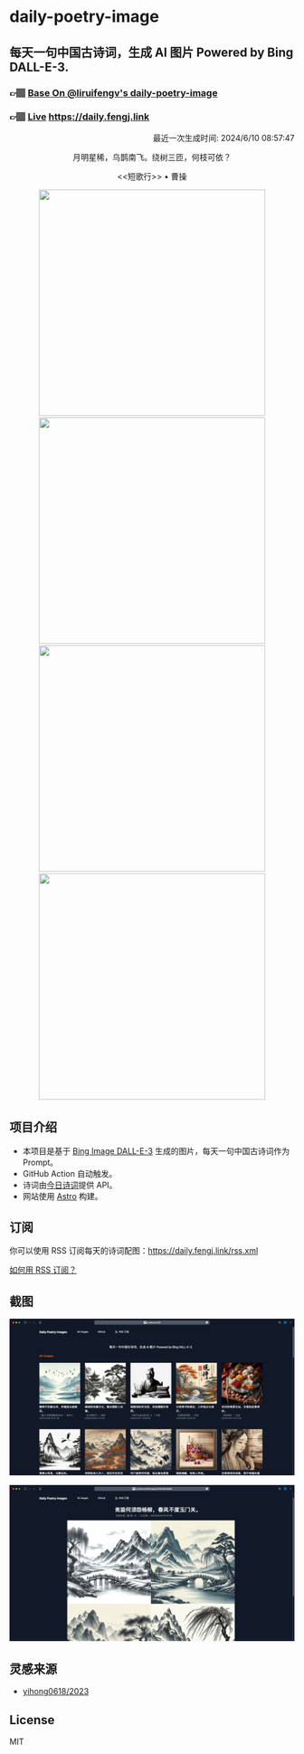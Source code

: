 
# daily-poetry-image

## 每天一句中国古诗词，生成 AI 图片 Powered by Bing DALL-E-3.

### 👉🏽 [Base On @liruifengv's daily-poetry-image](https://github.com/liruifengv/daily-poetry-image)

### 👉🏽 [Live](https://daily.fengj.link) https://daily.fengj.link

<p align="right">
  最近一次生成时间: 2024/6/10 08:57:47
</p>
<p align="center">
月明星稀，乌鹊南飞。绕树三匝，何枝可依？
</p>
<p align="center">
<<短歌行>> • 曹操
</p>
<p align="center">
<img src="https://tse4.mm.bing.net/th/id/OIG2.pjMd7bLgGCD59W75Bdes" height="400" width="400" />
<img src="https://tse2.mm.bing.net/th/id/OIG2.2_4xfwWZl9uDX_Hj0DDL" height="400" width="400" />
<img src="https://tse3.mm.bing.net/th/id/OIG2.H2WcRIeZdBhV4IBLE.z1" height="400" width="400" />
<img src="https://tse4.mm.bing.net/th/id/OIG2.lJs4VGrijOuQuPnt5AiP" height="400" width="400" />
</p>

## 项目介绍

-   本项目是基于 [Bing Image DALL-E-3](https://www.bing.com/images/create) 生成的图片，每天一句中国古诗词作为 Prompt。
-   GitHub Action 自动触发。
-   诗词由[今日诗词](https://www.jinrishici.com/)提供 API。
-   网站使用 [Astro](https://astro.build) 构建。

## 订阅

你可以使用 RSS 订阅每天的诗词配图：https://daily.fengj.link/rss.xml

[如何用 RSS 订阅？](https://zhuanlan.zhihu.com/p/55026716)

## 截图

![图片列表](./screenshots/Snipaste_2023-12-28_21-00-26.png)

![图片详情](./screenshots/Snipaste_2023-12-28_21-00-53.png)

## 灵感来源

-   [yihong0618/2023](https://github.com/yihong0618/2023)

## License

MIT
